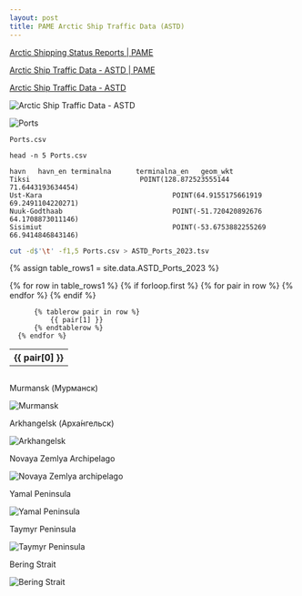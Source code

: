 ```yaml
---
layout: post
title: PAME Arctic Ship Traffic Data (ASTD)
---
```


[Arctic Shipping Status Reports \| PAME](https://pame.is/projects-new/arctic-shipping/pame-shipping-highlights/411-arctic-shipping-status-reports)

[Arctic Ship Traffic Data - ASTD \| PAME](https://pame.is/index.php/projects/arctic-marine-shipping/astd)

[Arctic Ship Traffic Data - ASTD](https://map.astd.is/)

![Arctic Ship Traffic Data - ASTD](/images/ASTD/ASTD-Arctic-Ship-Traffic-Database.png)

![Ports](/images/ASTD/ASTD-Arctic-Ship-Traffic-Database-Ports.png)

`Ports.csv`

```
head -n 5 Ports.csv
```

```
﻿havn   havn_en terminalna      terminalna_en   geom_wkt
Tiksi                           POINT(128.872523555144 71.6443193634454)
Ust-Kara                                POINT(64.9155175661919 69.2491104220271)
Nuuk-Godthaab                           POINT(-51.720420892676 64.1708873011146)
Sisimiut                                POINT(-53.6753882255269 66.9414846843146)
```

```bash
cut -d$'\t' -f1,5 Ports.csv > ASTD_Ports_2023.tsv
```

{% assign table_rows1 = site.data.ASTD_Ports_2023 %}

<div style="overflow-x:auto;">
  <table>
      {% for row in table_rows1 %}
          {% if forloop.first %}
              <tr>
                  {% for pair in row %}
                      <th>
                          {{ pair[0] }}
                      </th>
                  {% endfor %}
              </tr>
          {% endif %}

          {% tablerow pair in row %}
              {{ pair[1] }}
          {% endtablerow %}
      {% endfor %}
  </table>
</div>

Murmansk (Мурманск)

![Murmansk](/images/ASTD/Murmansk.jpg)

Arkhangelsk (Арха́нгельск)

![Arkhangelsk](/images/ASTD/Arkhangelsk.jpg)

Novaya Zemlya Archipelago

![Novaya Zemlya archipelago](/images/ASTD/NovayaZemlya.jpg)

Yamal Peninsula

![Yamal Peninsula](/images/ASTD/YamalPeninsula.jpg)

Taymyr Peninsula

![Taymyr Peninsula](/images/ASTD/TaymyrPeninsula.jpg)

Bering Strait

![Bering Strait](/images/ASTD/BeringStrait.jpg)